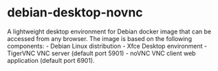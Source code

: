 # debian-desktop-novnc
A lightweight desktop environment for Debian docker image that can be accessed from any browser. The image is based on the following components: - Debian Linux distribution - Xfce Desktop environment - TigerVNC VNC server (default port 5901) - noVNC VNC client web application (default port 6901).
